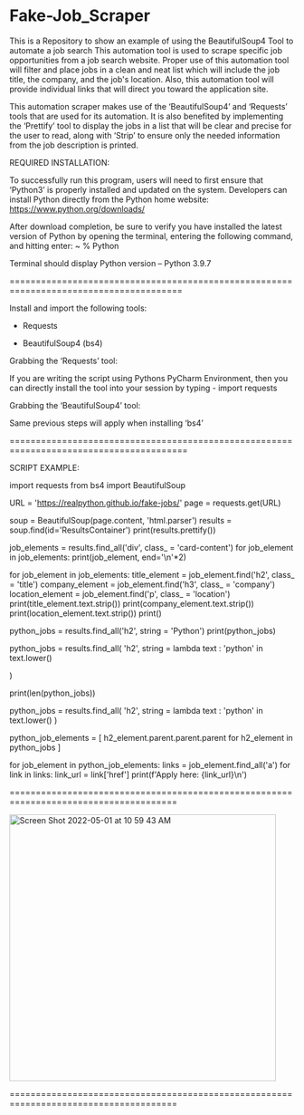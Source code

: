 # Fake-Job_Scraper
This is a Repository to show an example of using the BeautifulSoup4 Tool to automate a job search
This automation tool is used to scrape specific job opportunities from a job search website. Proper use of this automation tool will filter and place jobs in a clean and neat list which will include the job title, the company, and the job's location. Also, this automation tool will provide individual links that will direct you toward the application site.  

This automation scraper makes use of the ‘BeautifulSoup4’ and ‘Requests’ tools that are used for its automation. It is also benefited by implementing the ‘Prettify’ tool to display the jobs in a list that will be clear and precise for the user to read, along with ‘Strip’ to ensure only the needed information from the job description is printed.  

REQUIRED INSTALLATION:  

To successfully run this program, users will need to first ensure that ‘Python3’ is properly installed and updated on the system. Developers can install Python directly from the Python home website: https://www.python.org/downloads/ 

After download completion, be sure to verify you have installed the latest version of Python by opening the terminal, entering the following command, and hitting enter: ~ % Python 

Terminal should display Python version – Python 3.9.7 


=======================================================================================


Install and import the following tools: 

- Requests 

- BeautifulSoup4 (bs4) 

Grabbing the ‘Requests’ tool: 

If you are writing the script using Pythons PyCharm Environment, then you can directly install the tool into your session by typing - import requests 

Grabbing the ‘BeautifulSoup4’ tool: 

Same previous steps will apply when installing ‘bs4’  


========================================================================================



SCRIPT EXAMPLE:


import requests
from bs4 import BeautifulSoup

URL = 'https://realpython.github.io/fake-jobs/'
page = requests.get(URL)

soup = BeautifulSoup(page.content, 'html.parser')
results = soup.find(id='ResultsContainer')
print(results.prettify())

job_elements = results.find_all('div', class_ = 'card-content')
for job_element in job_elements:
    print(job_element, end='\n'*2)

for job_element in job_elements:
    title_element = job_element.find('h2', class_ = 'title')
    company_element = job_element.find('h3', class_ = 'company')
    location_element = job_element.find('p', class_ = 'location')
    print(title_element.text.strip())
    print(company_element.text.strip())
    print(location_element.text.strip())
    print()

python_jobs = results.find_all('h2', string = 'Python')
print(python_jobs)

python_jobs = results.find_all(
    'h2', string = lambda text : 'python' in text.lower()

)

print(len(python_jobs))

python_jobs = results.find_all(
    'h2', string = lambda text : 'python' in text.lower()
)

python_job_elements = [
    h2_element.parent.parent.parent for h2_element in python_jobs
]

for job_element in python_job_elements:
    links = job_element.find_all('a')
    for link in links:
        link_url = link['href']
        print(f'Apply here: {link_url}\n')
        
        
======================================================================================



<img width="471" alt="Screen Shot 2022-05-01 at 10 59 43 AM" src="https://user-images.githubusercontent.com/104590889/166154293-34d24d79-bc50-4afc-8d8d-d25fa351714f.png">





======================================================================================
